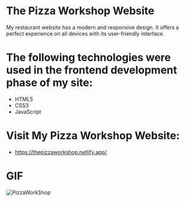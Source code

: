 # The Pizza Workshop Website
My restaurant website has a modern and responsive design. It offers a perfect experience on all devices with its user-friendly interface.

# The following technologies were used in the frontend development phase of my site:
- HTML5
- CSS3
- JavaScript

# Visit My Pizza Workshop Website:

- https://thepizzaworkshop.netlify.app/


# GIF

![PizzaWorkShop](images/ThePızzaWorkshop.gif)